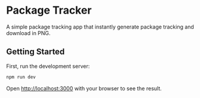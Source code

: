 # Package Tracker
A simple package tracking app that instantly generate package tracking and download in PNG.

## Getting Started

First, run the development server:
```bash
npm run dev
```

Open [http://localhost:3000](http://localhost:3000) with your browser to see the result.
